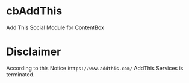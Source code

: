 # cbAddThis
Add This Social Module for ContentBox

# Disclaimer
According to this Notice `https://www.addthis.com/` AddThis Services is terminated.
